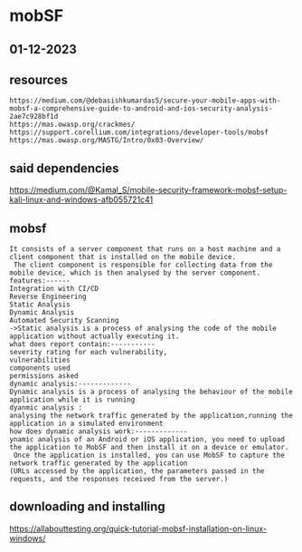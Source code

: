 # mobSF
## 01-12-2023
## resources
```
https://medium.com/@debasishkumardas5/secure-your-mobile-apps-with-mobsf-a-comprehensive-guide-to-android-and-ios-security-analysis-2ae7c928bf1d
https://mas.owasp.org/crackmes/
https://support.corellium.com/integrations/developer-tools/mobsf
https://mas.owasp.org/MASTG/Intro/0x03-Overview/
```
## said dependencies
https://medium.com/@Kamal_S/mobile-security-framework-mobsf-setup-kali-linux-and-windows-afb055721c41
## mobsf
```
It consists of a server component that runs on a host machine and a client component that is installed on the mobile device.
 The client component is responsible for collecting data from the mobile device, which is then analysed by the server component.
features:------
Integration with CI/CD
Reverse Engineering
Static Analysis
Dynamic Analysis
Automated Security Scanning
->Static analysis is a process of analysing the code of the mobile application without actually executing it.
what does report contain:-----------
severity rating for each vulnerability,
vulnerabilities
components used
permissions asked
dynamic analysis:-------------
Dynamic analysis is a process of analysing the behaviour of the mobile application while it is running
dyanmic analysis :
analysing the network traffic generated by the application,running the application in a simulated environment
how does dynamic analysis work:-------------
ynamic analysis of an Android or iOS application, you need to upload the application to MobSF and then install it on a device or emulator.
 Once the application is installed, you can use MobSF to capture the network traffic generated by the application
(URLs accessed by the application, the parameters passed in the requests, and the responses received from the server.)
```
## downloading and installing
https://allabouttesting.org/quick-tutorial-mobsf-installation-on-linux-windows/
